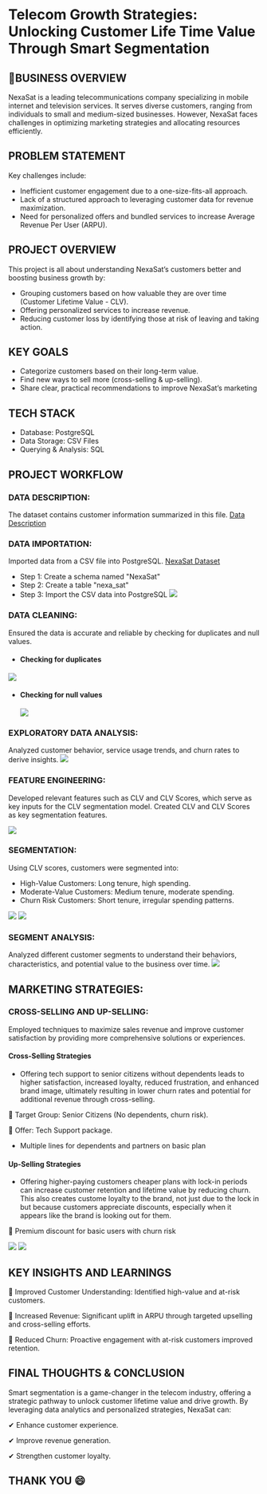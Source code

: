 # Telecom Growth Strategies: Unlocking Customer Life Time Value Through Smart Segmentation
## 🏢BUSINESS OVERVIEW 
NexaSat is a leading telecommunications company specializing in mobile internet and television services. It serves diverse customers, ranging from individuals to small and medium-sized businesses. However, NexaSat faces challenges in optimizing marketing strategies and allocating resources efficiently. 
## PROBLEM STATEMENT
Key challenges include:
- Inefficient customer engagement due to a one-size-fits-all approach.
- Lack of a structured approach to leveraging customer data for revenue maximization.
- Need for personalized offers and bundled services to increase Average Revenue Per User (ARPU).
## PROJECT OVERVIEW
This project is all about understanding NexaSat’s customers better and boosting business growth by:
- Grouping customers based on how valuable they are over time (Customer Lifetime Value - CLV).
- Offering personalized services to increase revenue.
- Reducing customer loss by identifying those at risk of leaving and taking action.
## KEY GOALS
- Categorize customers based on their long-term value.
- Find new ways to sell more (cross-selling & up-selling).
- Share clear, practical recommendations to improve NexaSat’s marketing
## TECH STACK
- Database: PostgreSQL
- Data Storage: CSV Files
- Querying & Analysis: SQL


## PROJECT WORKFLOW
### DATA DESCRIPTION:
The dataset contains customer information summarized in this file. [Data Description](DATA_DESCRIPTION.pdf)
### DATA IMPORTATION:
Imported data from a CSV file into PostgreSQL. [NexaSat Dataset](NexaSatData.csv)
- Step 1: Create a schema named "NexaSat"
- Step 2: Create a table "nexa_sat"
- Step 3: Import the CSV data into PostgreSQL
![](NexaSat_table.PNG)

### DATA CLEANING: 
Ensured the data is accurate and reliable by checking for duplicates and null values.
- #### Checking for duplicates
![](No_duplicates.PNG)
- #### Checking for null values

   ![](No_null.PNG)

### EXPLORATORY DATA ANALYSIS:
Analyzed customer behavior, service usage trends, and churn rates to derive insights.
![](EDA_nexasat.PNG)

### FEATURE ENGINEERING:
Developed relevant features such as CLV and CLV Scores, which serve as key inputs for the CLV segmentation model.
Created CLV and CLV Scores as key segmentation features.

![](clv_score.PNG)

### SEGMENTATION: 
Using CLV scores, customers were segmented into:
- High-Value Customers: Long tenure, high spending.
- Moderate-Value Customers: Medium tenure, moderate spending.
- Churn Risk Customers: Short tenure, irregular spending patterns.

![](existing_customers.PNG)
![](clv_score_segment.PNG)

### SEGMENT ANALYSIS:
Analyzed different customer segments to understand their behaviors, characteristics, and potential value to the business over time.
![](SEGMENT_ANALYSIS.PNG)

## MARKETING STRATEGIES: 
### CROSS-SELLING AND UP-SELLING:
Employed techniques to maximize sales revenue and improve customer satisfaction by providing more comprehensive solutions or experiences.
#### Cross-Selling Strategies
- Offering tech support to senior citizens without dependents leads to higher satisfaction, increased loyalty, reduced frustration, and enhanced brand image, ultimately resulting in lower churn rates and potential for additional revenue through cross-selling.
  
📌 Target Group: Senior Citizens (No dependents, churn risk).

📌 Offer: Tech Support package.

- Multiple lines for dependents and partners on basic plan
  
#### Up-Selling Strategies
- Offering higher-paying customers cheaper plans with lock-in periods can increase customer retention and lifetime value by reducing churn. This also creates custome loyalty to the brand, not just due to the lock in but because customers appreciate discounts, especially when it appears like the brand is looking out for them.
  
📌 Premium discount for basic users with churn risk

![](Cross_Selling.PNG)
![](Up_Selling.PNG)

## KEY INSIGHTS AND LEARNINGS
📌 Improved Customer Understanding: Identified high-value and at-risk customers.

📌 Increased Revenue: Significant uplift in ARPU through targeted upselling and cross-selling efforts.

📌 Reduced Churn: Proactive engagement with at-risk customers improved retention.

## FINAL THOUGHTS & CONCLUSION 
Smart segmentation is a game-changer in the telecom industry, offering a strategic pathway to unlock customer lifetime value and drive growth. By leveraging data analytics and personalized strategies, NexaSat can:

✔ Enhance customer experience.

✔ Improve revenue generation.

✔ Strengthen customer loyalty.

## THANK YOU :smile:

